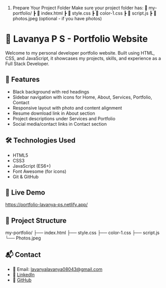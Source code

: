 1. Prepare Your Project Folder
Make sure your project folder has:
📁 my-portfolio/
  ┣ 📄 index.html
  ┣ 📄 style.css
  ┣ 📄 color-1.css
  ┣ 📄 script.js
  ┣ 📁 photos.jpeg (optional - if you have photos)

  # 💼 Lavanya P S - Portfolio Website

Welcome to my personal developer portfolio website. Built using HTML, CSS, and JavaScript, it showcases my projects, skills, and experience as a Full Stack Developer.

## 🚀 Features
- Black background with red headings
- Sidebar navigation with icons for Home, About, Services, Portfolio, Contact
- Responsive layout with photo and content alignment
- Resume download link in About section
- Project descriptions under Services and Portfolio
- Social media/contact links in Contact section

## 🛠 Technologies Used
- HTML5
- CSS3
- JavaScript (ES6+)
- Font Awesome (for icons)
- Git & GitHub

## 🔗 Live Demo
https://portfolio-lavanya-ps.netlify.app/

## 📂 Project Structure
my-portfolio/
├── index.html
├── style.css
├── color-1.css
├── script.js
└── Photos.jpeg

## 📬 Contact
- 📧 Email: lavanyalavanya08043@gmail.com
- 🔗 [LinkedIn](https://www.linkedin.com/in/lavanya-p-s-745377354?utm_source=share&utm_campaign=share_via&utm_content=profile&utm_medium=android_app)
- 🐙 [GitHub](https://github.com/lavanya127713)


